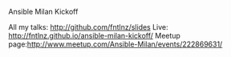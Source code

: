 Ansible Milan Kickoff

All my talks: http://github.com/fntlnz/slides
Live: http://fntlnz.github.io/ansible-milan-kickoff/
Meetup page:http://www.meetup.com/Ansible-Milan/events/222869631/
